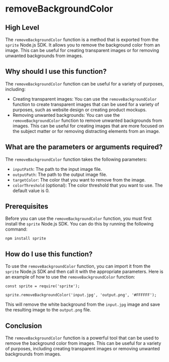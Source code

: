 
  
   # **removeBackgroundColor**

## High Level

The `removeBackgroundColor` function is a method that is exported from the `sprite` Node.js SDK. It allows you to remove the background color from an image. This can be useful for creating transparent images or for removing unwanted backgrounds from images.

## Why should I use this function?

The `removeBackgroundColor` function can be useful for a variety of purposes, including:

* Creating transparent images: You can use the `removeBackgroundColor` function to create transparent images that can be used for a variety of purposes, such as website design or creating product mockups.
* Removing unwanted backgrounds: You can use the `removeBackgroundColor` function to remove unwanted backgrounds from images. This can be useful for creating images that are more focused on the subject matter or for removing distracting elements from an image.

## What are the parameters or arguments required?

The `removeBackgroundColor` function takes the following parameters:

* `inputPath`: The path to the input image file.
* `outputPath`: The path to the output image file.
* `targetColor`: The color that you want to remove from the image.
* `colorThreshold` (optional): The color threshold that you want to use. The default value is 0.

## Prerequisites

Before you can use the `removeBackgroundColor` function, you must first install the `sprite` Node.js SDK. You can do this by running the following command:

```
npm install sprite
```

## How do I use this function?

To use the `removeBackgroundColor` function, you can import it from the `sprite` Node.js SDK and then call it with the appropriate parameters. Here is an example of how to use the `removeBackgroundColor` function:

```
const sprite = require('sprite');

sprite.removeBackgroundColor('input.jpg', 'output.png', '#FFFFFF');
```

This will remove the white background from the `input.jpg` image and save the resulting image to the `output.png` file.

## Conclusion

The `removeBackgroundColor` function is a powerful tool that can be used to remove the background color from images. This can be useful for a variety of purposes, including creating transparent images or removing unwanted backgrounds from images.
  
  